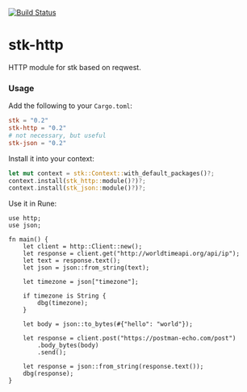 [![Build Status](https://github.com/udoprog/stk/workflows/Build/badge.svg)](https://github.com/udoprog/stk/actions)

# stk-http

HTTP module for stk based on reqwest.

### Usage

Add the following to your `Cargo.toml`:

```toml
stk = "0.2"
stk-http = "0.2"
# not necessary, but useful
stk-json = "0.2"
```

Install it into your context:

```rust
let mut context = stk::Context::with_default_packages()?;
context.install(stk_http::module()?)?;
context.install(stk_json::module()?)?;
```

Use it in Rune:

```rust,ignore
use http;
use json;

fn main() {
    let client = http::Client::new();
    let response = client.get("http://worldtimeapi.org/api/ip");
    let text = response.text();
    let json = json::from_string(text);

    let timezone = json["timezone"];

    if timezone is String {
        dbg(timezone);
    }

    let body = json::to_bytes(#{"hello": "world"});

    let response = client.post("https://postman-echo.com/post")
        .body_bytes(body)
        .send();

    let response = json::from_string(response.text());
    dbg(response);
}
```
